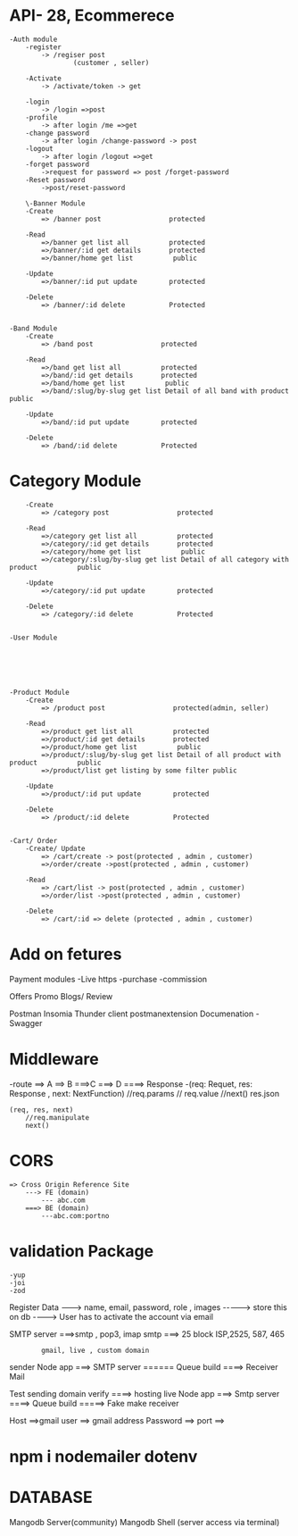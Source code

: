 # API- 28, Ecommerece
    -Auth module
        -register
            -> /regiser post
                    (customer , seller)  

        -Activate
            -> /activate/token -> get

        -login
            -> /login =>post
        -profile
            -> after login /me =>get
        -change password
            -> after login /change-password -> post
        -logout
            -> after login /logout =>get
        -forget password
            ->request for password => post /forget-password
        -Reset password
            ->post/reset-password

        \-Banner Module
        -Create 
            => /banner post                 protected

        -Read
            =>/banner get list all          protected
            =>/banner/:id get details       protected
            =>/banner/home get list          public

        -Update
            =>/banner/:id put update        protected
        
        -Delete
            => /banner/:id delete           Protected

    
    -Band Module
        -Create 
            => /band post                 protected

        -Read
            =>/band get list all          protected
            =>/band/:id get details       protected
            =>/band/home get list          public
            =>/band/:slug/by-slug get list Detail of all band with product          public

        -Update
            =>/band/:id put update        protected
        
        -Delete
            => /band/:id delete           Protected

        

# Category Module
        -Create 
            => /category post                 protected

        -Read
            =>/category get list all          protected
            =>/category/:id get details       protected
            =>/category/home get list          public
            =>/category/:slug/by-slug get list Detail of all category with product          public

        -Update
            =>/category/:id put update        protected
        
        -Delete
            => /category/:id delete           Protected


    -User Module






    -Product Module
        -Create 
            => /product post                 protected(admin, seller)

        -Read
            =>/product get list all          protected
            =>/product/:id get details       protected
            =>/product/home get list          public
            =>/product/:slug/by-slug get list Detail of all product with product          public
            =>/product/list get listing by some filter public

        -Update
            =>/product/:id put update        protected
        
        -Delete
            => /product/:id delete           Protected

        
    -Cart/ Order
        -Create/ Update
            => /cart/create -> post(protected , admin , customer)
            =>/order/create ->post(protected , admin , customer)

        -Read
            => /cart/list -> post(protected , admin , customer)
            =>/order/list ->post(protected , admin , customer)

        -Delete
            => /cart/:id => delete (protected , admin , customer)


# Add on fetures

Payment modules
    -Live https
    -purchase
    -commission

Offers Promo
Blogs/ Review



Postman 
Insomia
Thunder client
postmanextension
Documenation
    -Swagger



# Middleware
-route ==> A ==> B ===>C ===> D ====> Response
-(req: Requet, res: Response , next: NextFunction)
    //req.params
    // req.value
    //next() 
    res.json
    
    (req, res, next)
        //req.manipulate
        next()

# CORS
    => Cross Origin Reference Site
        ---> FE (domain)
            --- abc.com
        ===> BE (domain)
            ---abc.com:portno
            


# validation Package
    -yup
    -joi
    -zod
    



Register Data
 ---> name, email, password, role , images
    -----> store this on db
        ----> User has to activate the account via email



SMTP server 
    ===>smtp , pop3, imap
    smtp ===> 25 block ISP,2525, 587, 465



            gmail, live , custom domain

sender 
Node app ===> SMTP server ====== Queue build ====> Receiver Mail

Test 
sending domain verify  ====> hosting live
    Node app ===> Smtp server ====> Queue build =====> Fake make receiver


Host        ==>gmail
user        ==> gmail address
Password    ==>
port        ==>

# npm  i nodemailer dotenv

# DATABASE 
 Mangodb Server(community)
 Mangodb Shell (server access via terminal)
 